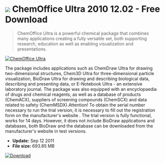 # ![](https://cdn.softexe.net/static/icon/win.gif) ChemOffice Ultra 2010 12.02 - Free Download

> ChemOffice Ultra is a powerful chemical package that combines many applications creating a fully versatile set, both supporting research, education as well as enabling visualization and presentations.

[![ChemOffice Ultra](https:https://tse1.mm.bing.net/th?id=OIP.THRz686hmR5fj6CsxisJawHaJo&pid=Api)](https://softexe.net/win/education-science/chemistry/chemoffice-ultra:pcdca.html)

The package includes applications such as ChemDraw Ultra for drawing two-dimensional structures, Chem3D Ultra for three-dimensional particle visualization, BioDraw Ultra for drawing and describing biological data, describing and presenting data, or E-Notebook Ultra - an extensive laboratory journal. The package was also equipped with an encyclopaedia of drugs and chemical reagents, as well as a database of products (ChemACX), suppliers of screening compounds (ChemSCX) and data related to safety (ChemMSDX).Attention!
 To obtain the serial number necessary to run the trial version, it is necessary to fill out the registration form on
  the manufacturer's website .
 The trial version is fully functional, works for 14 days. However, it does not include BioDraw applications and databases, both BioDraw and the database can be downloaded from the manufacturer's website in test versions.


- **Update:** Sep 12 2011
- **File size:** 693.85 MB

[![Download](https://cdn.softexe.net/static/img/download.png)](https://softexe.net/win/education-science/chemistry/chemoffice-ultra:pcdca.html)

